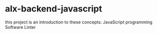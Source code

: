 # alx-backend-javascript
this project is an introduction to these concepts:  JavaScript programming Software Linter
